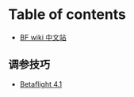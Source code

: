 # Table of contents

* [BF wiki 中文站](README.md)

## 调参技巧

* [Betaflight 4.1](tiao-can-ji-qiao/betaflight-4.1.md)

